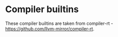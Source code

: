 # Compiler builtins

These compiler builtins are taken from compiler-rt - https://github.com/llvm-mirror/compiler-rt.
